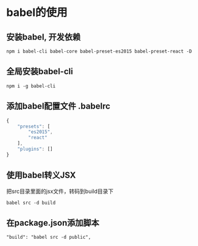 # babel的使用


## 安装babel, 开发依赖
```
npm i babel-cli babel-core babel-preset-es2015 babel-preset-react -D
```
## 全局安装babel-cli
```
npm i -g babel-cli
```

## 添加babel配置文件 .babelrc

```javascript
{
    "presets": [
        "es2015",
        "react"
    ],
    "plugins": []
}
```

## 使用babel转义JSX
把src目录里面的jsx文件，转码到build目录下

```
babel src -d build
```

## 在package.json添加脚本
```
"build": "babel src -d public",
```